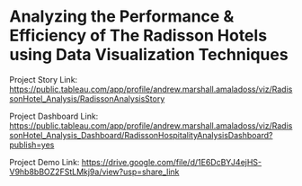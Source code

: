 # Analyzing the Performance & Efficiency of The Radisson Hotels using Data Visualization Techniques

Project Story Link: https://public.tableau.com/app/profile/andrew.marshall.amaladoss/viz/RadissonHotel_Analysis/RadissonAnalysisStory

Project Dashboard Link: https://public.tableau.com/app/profile/andrew.marshall.amaladoss/viz/RadissonHotel_Analysis_Dashboard/RadissonHospitalityAnalysisDashboard?publish=yes 

Project Demo Link: https://drive.google.com/file/d/1E6DcBYJ4ejHS-V9hb8bBOZ2FStLMkj9a/view?usp=share_link


